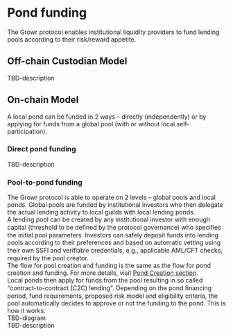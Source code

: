# Pond funding
The Growr protocol enables institutional liquidity providers to fund lending pools according to their risk/reward appetite. 
## Off-chain Custodian Model
TBD-description
## On-chain Model
A local pond can be funded in 2 ways – directly (independently) or by applying for funds from a global pool (with or without local self-participation). 
### Direct pond funding
TBD-description
### Pool-to-pond funding
The Growr protocol is able to operate on 2 levels – global pools and local ponds. Global pools are funded by institutional investors who then delegate the actual lending activity to local guilds with local lending ponds.  
A lending pool can be created by any institutional investor with enough capital (threshold to be deﬁned by the protocol governance) who speciﬁes the initial pool parameters. Investors can safely deposit funds into lending pools according to their preferences and based on automatic vetting using their own SSFI and veriﬁable credentials, e.g., applicable AML/CFT checks, required by the pool creator.  
The flow for pool creation and funding is the same as the flow for pond creation and funding. For more details, visit [Pond Creation section](/flows/E-Liquidity-1-Pond-Creation.md).  
Local ponds then apply for funds from the pool resulting in so called "contract-to-contract (C2C) lending". Depending on the pond ﬁnancing period, fund requirements, proposed risk model and eligibility criteria, the pool automatically decides to approve or not the funding to the pond. This is how it works:  
TBD-diagram  
TBD-description
